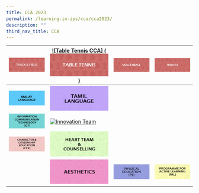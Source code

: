 ```yaml
---
title: CCA 2023
permalink: /learning-in-ips/cca/cca2023/
description: ""
third_nav_title: CCA
---
```

| [![Track & Field CCA](/images/Track%20&%20Field%20CCA.jpg)](https://sites.google.com/moe.edu.sg/ips-tnf-cca/home)                                                                      | [![Table Tennis CCA] (![](/images/Table%20Tennis%20CCA.jpg))]( https://sites.google.com/moe.edu.sg/ips-tbtn-cca/home)                                                        | [![Volleyball CCA]( /images/Volleyball%20CCA.jpg)]( https://sites.google.com/moe.edu.sg/ips-vb-cca/home)                                                   | [![Wushu CCA]( /images/Wushu%20CCA.jpg)]( https://sites.google.com/moe.edu.sg/ips-ws-cca/home) |
|------------------------------------------------------------------------------------------------------------------------------------------------------------------------------------------|-------------------------------------------------------------------------------------------------------------------------------------------------------------------------|------------------------------------------------------------------------------------------------------------------------------------------------------------|------------------------------------------------------------------------------------------------|
| [![Malay Language Department](/images/Malay%20Language%20Department.jpg)](https://sites.google.com/moe.edu.sg/malaylanguagedept/home)                                                    | [![Tamil Language Department](/images/Tamil%20Language%20Department.jpg)](https://sites.google.com/moe.edu.sg/tamil-language-dept/home)                                 |                                                                                                                                                            |                                                                                                |
| ![Information Communication Technology (ICT)](/images/Information%20Communication%20Technology%20(ICT).jpg)                                                                             | [![Innovation Team](https://innovapri.moe.edu.sg/wp-content/uploads/2020/12/8-350pxX150px_innovation.jpg)](https://sites.google.com/moe.edu.sg/innovation-team/home)    |                                                                                                                                                            |                                                                                                |
| [![Character & Citizenship Education (CCE) Department](/images/Character%20&%20Citizenship%20Education%20(CCE)%20Department.jpg)](https://sites.google.com/moe.edu.sg/ips-cce-dept/home) | [![Heart Team & Counselling Team](/images/Heart%20Team%20&%20Counselling%20Team.jpg)](https://innovapri.moe.edu.sg/our-family/our-departments/heart-team-counselling/)  |                                                                                                                                                            |                                                                                                |
| |[![Aesthetics Department](/images/Aesthetics%20Department.jpg)](https://sites.google.com/moe.edu.sg/aesthetics-dept/home)                                                               | [![Physical Education (PE) Department](/images/Physical%20Education%20(PE)%20Department.jpg)](https://sites.google.com/moe.edu.sg/pedept/home)                          | [![Programme for Active Learning (PAL)](/images/Programme%20for%20Active%20Learning%20(PAL).jpg)](https://sites.google.com/moe.edu.sg/aestheticsdept/home) |                                                                                                |